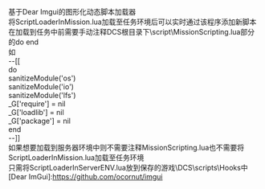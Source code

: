 基于Dear Imgui的图形化动态脚本加载器  
将ScriptLoaderInMission.lua加载至任务环境后可以实时通过该程序添加新脚本  
在加载到任务中前需要手动注释DCS根目录下\script\MissionScripting.lua部分的do end  
如  
--[[  
do  
	sanitizeModule('os')  
	sanitizeModule('io')  
	sanitizeModule('lfs')  
	_G['require'] = nil  
	_G['loadlib'] = nil  
	_G['package'] = nil  
end  
--]]  
如果想要加载到服务器环境中则不需要注释MissionScripting.lua也不需要将ScriptLoaderInMission.lua加载至任务环境  
只需将ScriptLoaderInServerENV.lua放到保存的游戏\DCS\scripts\Hooks中  
[Dear ImGui]:https://github.com/ocornut/imgui
